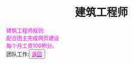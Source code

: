 <html>
	<head>
		<title>banzhuan</title>
		<style type="text/css">
		<!--
			.purple{color:#FF00FF}
		-->
      		</style>
	</head>
	<body>
		<h1><center>建筑工程师</center></h1>
    <div>
      <span class="purple">
        建筑工程师规则:<br>
        配合团主完成网页建设<br>
        每个月工资100积分。<br>
      </span>
    </div>
	</body>
	<div>团队工作:<button title="back"><a href="https://zhouningyuan1234.github.io/tuanduigongzuo/"><span class="purple">返回</span></a></button></div>
</html>
